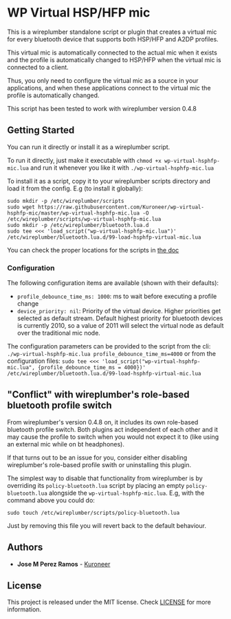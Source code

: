 # WP Virtual HSP/HFP mic

This is a wireplumber standalone script or plugin that creates a virtual
mic for every bluetooth device that supports both HSP/HFP and A2DP profiles.

This virtual mic is automatically connected to the actual mic when it exists
and the profile is automatically changed to HSP/HFP when the virtual mic is
connected to a client.

Thus, you only need to configure the virtual mic as a source in your applications,
and when these applications connect to the virtual mic the profile is automatically
changed.

This script has been tested to work with wireplumber version 0.4.8

## Getting Started

You can run it directly or install it as a wireplumber script.

To run it directly, just make it executable with `chmod +x
wp-virtual-hsphfp-mic.lua` and run it whenever you like it with
`./wp-virtual-hsphfp-mic.lua`

To install it as a script, copy it to your wireplumber scripts directory and
load it from the config. E.g (to install it globally):
```shell
sudo mkdir -p /etc/wireplumber/scripts
sudo wget https://raw.githubusercontent.com/Kuroneer/wp-virtual-hsphfp-mic/master/wp-virtual-hsphfp-mic.lua -O /etc/wireplumber/scripts/wp-virtual-hsphfp-mic.lua
sudo mkdir -p /etc/wireplumber/bluetooth.lua.d
sudo tee <<< 'load_script("wp-virtual-hsphfp-mic.lua")' /etc/wireplumber/bluetooth.lua.d/99-load-hsphfp-virtual-mic.lua
```

You can check the proper locations for the scripts in [the doc](https://pipewire.pages.freedesktop.org/wireplumber/configuration/locations.html)

### Configuration

The following configuration items are available (shown with their defaults):
* `profile_debounce_time_ms: 1000`: ms to wait before executing a profile change
* `device_priority: nil`: Priority of the virtual device. Higher priorities get
  selected as default stream. Default highest priority for bluetooth devices is
  currently 2010, so a value of 2011 will select the virtual node as default
  over the traditional mic node.


The configuration parameters can be provided to the script from the cli:
`./wp-virtual-hsphfp-mic.lua profile_debounce_time_ms=4000`
or from the configuration files:
`sudo tee <<< 'load_script("wp-virtual-hsphfp-mic.lua", {profile_debounce_time_ms = 4000})' /etc/wireplumber/bluetooth.lua.d/99-load-hsphfp-virtual-mic.lua`

## "Conflict" with wireplumber's role-based bluetooth profile switch

From wireplumber's version 0.4.8 on, it includes its own
role-based bluetooth profile switch. Both plugins act independent of each
other and it may cause the profile to switch when you would not expect it
to (like using an external mic while on bt headphones).

If that turns out to be an issue for you, consider either
disabling wireplumber's role-based profile swith or uninstalling this
plugin.

The simplest way to disable that functionality from wireplumber is by
overriding its `policy-bluetooth.lua` script by placing an empty
`policy-bluetooth.lua` alongside the `wp-virtual-hsphfp-mic.lua`. E.g,
with the command above you could do:
```shell
sudo touch /etc/wireplumber/scripts/policy-bluetooth.lua
```
Just by removing this file you will revert back to the default behaviour.

## Authors

* **Jose M Perez Ramos** - [Kuroneer](https://github.com/Kuroneer)

## License

This project is released under the MIT license. Check [LICENSE](LICENSE) for more information.

